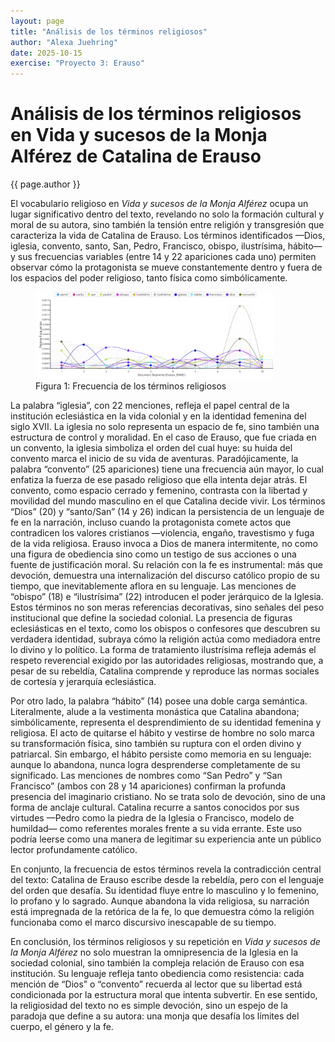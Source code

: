 ```yaml
---
layout: page
title: "Análisis de los términos religiosos"
author: "Alexa Juehring"
date: 2025-10-15
exercise: "Proyecto 3: Erauso"
---
```


# Análisis de los términos religiosos en Vida y sucesos de la Monja Alférez de Catalina de Erauso 

{{ page.author }}

El vocabulario religioso en *Vida y sucesos de la Monja Alférez* ocupa un lugar significativo dentro del texto, revelando no solo la formación cultural y moral de su autora, sino también la tensión entre religión y transgresión que caracteriza la vida de Catalina de Erauso. Los términos identificados —Dios, iglesia, convento, santo, San, Pedro, Francisco, obispo, ilustrísima, hábito— y sus frecuencias variables (entre 14 y 22 apariciones cada uno) permiten observar cómo la protagonista se mueve constantemente dentro y fuera de los espacios del poder religioso, tanto física como simbólicamente.

<figure><img alt="Términos religiosos" src="https://raw.githubusercontent.com/dh-miami/SPA_410_Fall25/refs/heads/main/assets/img/ErausoImagen_Juehring.png" width="90%" height="90%">
<figcaption>Figura 1: Frecuencia de los términos religiosos</figcaption>
</figure>


La palabra “iglesia”, con 22 menciones, refleja el papel central de la institución eclesiástica en la vida colonial y en la identidad femenina del siglo XVII. La iglesia no solo representa un espacio de fe, sino también una estructura de control y moralidad. En el caso de Erauso, que fue criada en un convento, la iglesia simboliza el orden del cual huye: su huida del convento marca el inicio de su vida de aventuras. Paradójicamente, la palabra “convento” (25 apariciones) tiene una frecuencia aún mayor, lo cual enfatiza la fuerza de ese pasado religioso que ella intenta dejar atrás. El convento, como espacio cerrado y femenino, contrasta con la libertad y movilidad del mundo masculino en el que Catalina decide vivir. Los términos “Dios” (20) y “santo/San” (14 y 26) indican la persistencia de un lenguaje de fe en la narración, incluso cuando la protagonista comete actos que contradicen los valores cristianos —violencia, engaño, travestismo y fuga de la vida religiosa. Erauso invoca a Dios de manera intermitente, no como una figura de obediencia sino como un testigo de sus acciones o una fuente de justificación moral. Su relación con la fe es instrumental: más que devoción, demuestra una internalización del discurso católico propio de su tiempo, que inevitablemente aflora en su lenguaje. Las menciones de “obispo” (18) e “ilustrísima” (22) introducen el poder jerárquico de la Iglesia. Estos términos no son meras referencias decorativas, sino señales del peso institucional que define la sociedad colonial. La presencia de figuras eclesiásticas en el texto, como los obispos o confesores que descubren su verdadera identidad, subraya cómo la religión actúa como mediadora entre lo divino y lo político. La forma de tratamiento ilustrísima refleja además el respeto reverencial exigido por las autoridades religiosas, mostrando que, a pesar de su rebeldía, Catalina comprende y reproduce las normas sociales de cortesía y jerarquía eclesiástica.

Por otro lado, la palabra “hábito” (14) posee una doble carga semántica. Literalmente, alude a la vestimenta monástica que Catalina abandona; simbólicamente, representa el desprendimiento de su identidad femenina y religiosa. El acto de quitarse el hábito y vestirse de hombre no solo marca su transformación física, sino también su ruptura con el orden divino y patriarcal. Sin embargo, el hábito persiste como memoria en su lenguaje: aunque lo abandona, nunca logra desprenderse completamente de su significado. Las menciones de nombres como “San Pedro” y “San Francisco” (ambos con 28 y 14 apariciones) confirman la profunda presencia del imaginario cristiano. No se trata solo de devoción, sino de una forma de anclaje cultural. Catalina recurre a santos conocidos por sus virtudes —Pedro como la piedra de la Iglesia o Francisco, modelo de humildad— como referentes morales frente a su vida errante. Este uso podría leerse como una manera de legitimar su experiencia ante un público lector profundamente católico.

En conjunto, la frecuencia de estos términos revela la contradicción central del texto: Catalina de Erauso escribe desde la rebeldía, pero con el lenguaje del orden que desafía. Su identidad fluye entre lo masculino y lo femenino, lo profano y lo sagrado. Aunque abandona la vida religiosa, su narración está impregnada de la retórica de la fe, lo que demuestra cómo la religión funcionaba como el marco discursivo inescapable de su tiempo.

 En conclusión, los términos religiosos y su repetición en *Vida y sucesos de la Monja Alférez* no solo muestran la omnipresencia de la Iglesia en la sociedad colonial, sino también la compleja relación de Erauso con esa institución. Su lenguaje refleja tanto obediencia como resistencia: cada mención de “Dios” o “convento” recuerda al lector que su libertad está condicionada por la estructura moral que intenta subvertir. En ese sentido, la religiosidad del texto no es simple devoción, sino un espejo de la paradoja que define a su autora: una monja que desafía los límites del cuerpo, el género y la fe.
